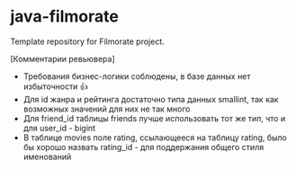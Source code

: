 # java-filmorate
Template repository for Filmorate project.

[Комментарии ревьювера]
- Требования бизнес-логики соблюдены, в базе данных нет избыточности 👍
- Для id жанра и рейтинга достаточно типа данных smallint, так как возможных значений для них не так много
- Для friend_id таблицы friends лучше использовать тот же тип, что и для user_id - bigint
- В таблице movies поле rating, ссылающееся на таблицу rating, было бы хорошо назвать rating_id - для поддержания общего стиля именований
